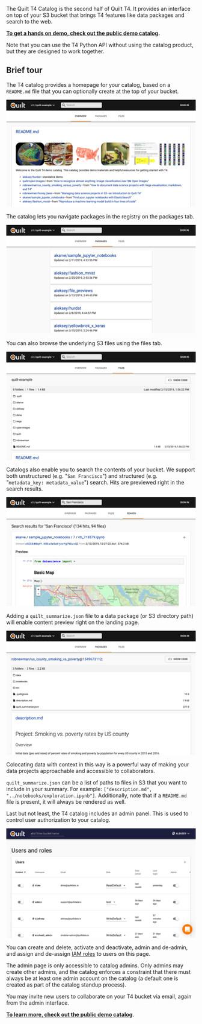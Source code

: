 The Quilt T4 Catalog is the second half of Quilt T4. It provides an interface on top of your S3 bucket that brings T4 features like data packages and search to the web.

**[To get a hands on demo, check out the public demo catalog](https://alpha.quiltdata.com/b/quilt-example).**

Note that you can use the T4 Python API without using the catalog product, but they are designed to work together.

## Brief tour

The T4 catalog provides a homepage for your catalog, based on a `README.md` file that you can optionally create at the top of your bucket.

![](../imgs/catalog_homepage.png)

The catalog lets you navigate packages in the registry on the packages tab.

![](../imgs/catalog_packages_tab.png)

You can also browse the underlying S3 files using the files tab.

![](../imgs/catalog_files_tab.png)

Catalogs also enable you to search the contents of your bucket. We support both unstructured  (e.g. "`San Francisco`") and structured (e.g. "`metadata_key: metadata_value`") search. Hits are previewed right in the search results.

![](../imgs/catalog_search.png)

Adding a `quilt_summarize.json` file to a data package (or S3 directory path) will enable content preview right on the landing page.

![](../imgs/catalog_package_landing_page.png)

Colocating data with context in this way is a powerful way of making your data projects approachable and accessible to collaborators.

`quilt_summarize.json` can be a list of paths to files in S3 that you want to include in your summary. For example: `["description.md", "../notebooks/exploration.ipynb"]`. Additionally, note that if a `README.md` file is present, it will always be rendered as well.

Last but not least, the T4 catalog includes an admin panel. This is used to control user authorization to your catalog.

![](../imgs/catalog_admin_panel.png)

You can create and delete, activate and deactivate, admin and de-admin, and assign and de-assign [IAM roles](https://docs.aws.amazon.com/IAM/latest/UserGuide/id_roles.html) to users on this page.

The admin page is only accessible to catalog admins. Only admins may create other admins, and the catalog enforces a constraint that there must always be at least one admin account on the catalog (a default one is created as part of the catalog standup process).

You may invite new users to collaborate on your T4 bucket via email, again from the admin interface.

**[To learn more, check out the public demo catalog](https://alpha.quiltdata.com/b/quilt-example)**.